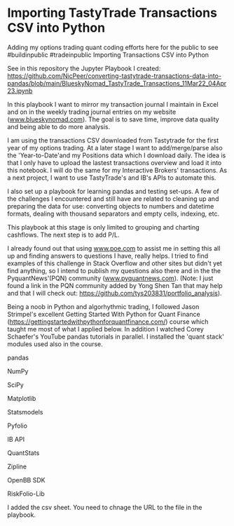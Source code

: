 # Importing TastyTrade Transactions CSV into Python
Adding my options trading quant coding efforts here for the public to see #buildinpublic #tradeinpublic
Importing Transactions CSV into Python

See in this repository the Jupyter Playbook I created: https://github.com/NicPeer/converting-tastytrade-transactions-data-into-pandas/blob/main/BlueskyNomad_TastyTrade_Transactions_11Mar22_04Apr23.ipynb

In this playbook I want to mirror my transaction journal I maintain in Excel and on in the weekly trading journal entries on my website (www.blueskynomad.com). The goal is to save time, improve data quality and being able to do more analysis.

I am using the transactions CSV downloaded from Tastytrade for the first year of my options trading. At a later stage I want to add/merge/parse also the 'Year-to-Date'and my Positions data which I download daily. The idea is that I only have to upload the lastest transactions overview and load it into this notebook. I will do the same for my Interactive Brokers' transactions. As a next project, I want to use TastyTrade's and IB's APIs to automate this.

I also set up a playbook for learning pandas and testing set-ups. A few of the challenges I encountered and still have are related to cleaning up and preparing the data for use: converting objects to numbers and datetime formats, dealing with thousand separators and empty cells, indexing, etc.

This playbook at this stage is only limited to grouping and charting cashflows. The next step is to add P/L.

I already found out that using www.poe.com to assist me in setting this all up and finding answers to questions I have, really helps. I tried to find examples of this challenge in Stack Overflow and other sites but didn't yet find anything, so I intend to publish my questions also there and in the the PyquantNews'(PQN) community (www.pyquantnews.com). (Note: I just found a link in the PQN community added by Yong Shen Tan that may help and that I will check out: https://github.com/tys203831/portfolio_analysis).

Being a noob in Python and algorhythmic trading, I followed Jason Strimpel's excellent Getting Started With Python for Quant Finance (https://gettingstartedwithpythonforquantfinance.com/) course which taught me most of what I applied below. In addition I watched Corey Schaefer's YouTube pandas tutorials in parallel. I installed the 'quant stack' modules used also in the course.

pandas

NumPy

SciPy

Matplotlib

Statsmodels

Pyfolio

IB API

QuantStats

Zipline

OpenBB SDK

RiskFolio-Lib

I added the csv sheet. You need to chnage the URL to the file in the playbook.
